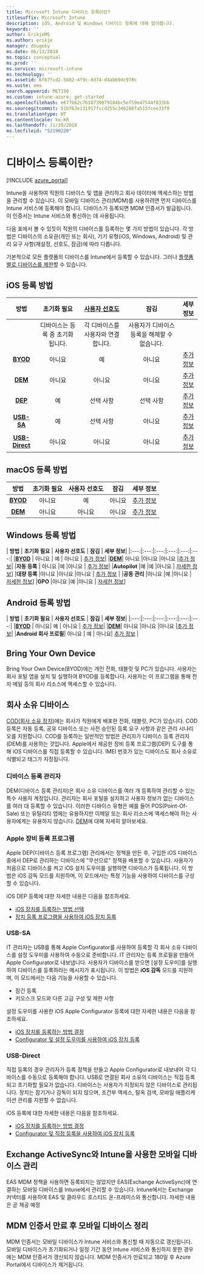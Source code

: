 ```yaml
---
title: Microsoft Intune 디바이스 등록이란?
titlesuffix: Microsoft Intune
description: iOS, Android 및 Windows 디바이스 등록에 대해 알아봅니다.
keywords: ''
author: ErikjeMS
ms.author: erikje
manager: dougeby
ms.date: 06/13/2018
ms.topic: conceptual
ms.prod: ''
ms.service: microsoft-intune
ms.technology: ''
ms.assetid: 6f67fcd2-5682-4f9c-8d74-d4ab69dc978c
ms.suite: ems
search.appverid: MET150
ms.custom: intune-azure; get-started
ms.openlocfilehash: e677b62c7610739079184bc5ef59e47544f833bb
ms.sourcegitcommit: 51b763e131917fccd255c346286fa515fcee33f0
ms.translationtype: HT
ms.contentlocale: ko-KR
ms.lasthandoff: 11/20/2018
ms.locfileid: "52190220"
---
```

# <a name="what-is-device-enrollment"></a>디바이스 등록이란?
[!INCLUDE [azure_portal](./includes/azure_portal.md)]

Intune을 사용하여 직원의 디바이스 및 앱을 관리하고 회사 데이터에 액세스하는 방법을 관리할 수 있습니다. 이 모바일 디바이스 관리(MDM)를 사용하려면 먼저 디바이스를 Intune 서비스에 등록해야 합니다. 디바이스가 등록되면 MDM 인증서가 발급됩니다. 이 인증서는 Intune 서비스와 통신하는 데 사용됩니다.

다음 표에서 볼 수 있듯이 직원의 디바이스를 등록하는 몇 가지 방법이 있습니다. 각 방법은 디바이스의 소유권(개인 또는 회사), 기기 유형(iOS, Windows, Android) 및 관리 요구 사항(재설정, 선호도, 잠금)에 따라 다릅니다.

기본적으로 모든 플랫폼의 디바이스를 Intune에서 등록할 수 있습니다. 그러나 [플랫폼별로 디바이스를 제한](enrollment-restrictions-set.md#set-device-type-restrictions)할 수 있습니다.

## <a name="ios-enrollment-methods"></a>iOS 등록 방법

| **방법** |  **초기화 필요** |    [**사용자 선호도**](device-enrollment-program-enroll-ios.md#create-an-apple-enrollment-profile) |   **잠김** | **세부 정보** |
|:---:|:---:|:---:|:---:|:---:|
| | 디바이스는 등록 중 초기화됩니다. |  각 디바이스를 사용자와 연결합니다.| 사용자가 디바이스 등록을 해제할 수 없습니다.  | |
|**[BYOD](#bring-your-own-device)** | 아니요|   예 |   아니요 | [추가 정보](./apple-mdm-push-certificate-get.md)|
|**[DEM](#device-enrollment-manager)**| 아니요 |아니요 |아니요  | [추가 정보](./device-enrollment-program-enroll-ios.md)|
|**[DEP](#apple-device-enrollment-program)**|   예 |   선택 사항 |  선택 사항|[추가 정보](./device-enrollment-program-enroll-ios.md)|
|**[USB-SA](#usb-sa)**| 예 |   선택 사항 |  아니요| [추가 정보](./apple-configurator-setup-assistant-enroll-ios.md)|
|**[USB-Direct](#usb-direct)**| 아니요 |    아니요  | 아니요|[추가 정보](./apple-configurator-direct-enroll-ios.md)|

## <a name="macos-enrollment-methods"></a>macOS 등록 방법
| **방법** |  **초기화 필요** |  **사용자 선호도** | **잠김** | **세부 정보**|
|:---:|:---:|:---:|:---:|:---:|
|**[BYOD](#bring-your-own-device)** | 아니요| 예 | 아니요 | [추가 정보](./macos-enroll.md)|
|**[DEM](#device-enrollment-manager)**| 아니요 |아니요 |아니요  | [추가 정보](./device-enrollment-manager-enroll.md)|


## <a name="windows-enrollment-methods"></a>Windows 등록 방법

| **방법** |  **초기화 필요** |    **사용자 선호도**   |   **잠김** | **세부 정보**|
|:---:|:---:|:---:|:---:|:---:|:---:|
|**[BYOD](#bring-your-own-device)** | 아니요 |  예 |   아니요 | [추가 정보](windows-enroll.md)|
|**[DEM](#device-enrollment-manager)**| 아니요 |아니요 |아니요  |[추가 정보](device-enrollment-manager-enroll.md)|
|**자동 등록** | 아니요 |예 |아니요 | [추가 정보](./windows-enroll.md#enable-windows-10-automatic-enrollment)|
|**Autopilot** |예 |예 |아니요 | [자세한 정보](enrollment-autopilot.md)]
|**대량 등록** |아니요 |아니요 |아니요 | [추가 정보](./windows-bulk-enroll.md) |
|**공동 관리** |아니요 |예 |아니요 | [자세한 정보](https://docs.microsoft.com/sccm/core/clients/manage/co-management-overview)]
|**GPO** |아니요 |예 |아니요 | [자세한 정보](https://docs.microsoft.com/windows/client-management/mdm/enroll-a-windows-10-device-automatically-using-group-policy)]


## <a name="android-enrollment-methods"></a>Android 등록 방법

| **방법** |  **초기화 필요** |    **사용자 선호도**   |   **잠김** | **세부 정보**|
|:---:|:---:|:---:|:---:|:---:|:---:|
|**[BYOD](#bring-your-own-device)** | 아니요|   예 |   아니요 | [추가 정보](./android-enroll.md)|
|**[DEM](#device-enrollment-manager)**| 아니요 |아니요 |아니요  |[추가 정보](./device-enrollment-manager-enroll.md)|
|**Android 회사 프로필**| 아니요 | 예 | 아니요| [추가 정보](./android-work-profile-enroll.md) |


## <a name="bring-your-own-device"></a>Bring Your Own Device
Bring Your Own Device(BYOD)에는 개인 전화, 태블릿 및 PC가 있습니다. 사용자는 회사 포털 앱을 설치 및 실행하여 BYOD를 등록합니다. 사용자는 이 프로그램을 통해 전자 메일 등의 회사 리소스에 액세스할 수 있습니다.

## <a name="corporate-owned-device"></a>회사 소유 디바이스
[COD(회사 소유 장치)](corporate-identifiers-add.md)에는 회사가 직원에게 배포한 전화, 태블릿, PC가 있습니다. COD 등록은 자동 등록, 공유 디바이스 또는 사전 승인된 등록 요구 사항과 같은 관리 시나리오를 지원합니다. COD를 등록하는 일반적인 방법은 관리자가 디바이스 등록 관리자(DEM)를 사용하는 것입니다. Apple에서 제공한 장비 등록 프로그램(DEP) 도구를 통해 iOS 디바이스를 직접 등록할 수 있습니다. IMEI 번호가 있는 디바이스도 회사 소유로 식별되고 태그가 지정됩니다.

### <a name="device-enrollment-manager"></a>디바이스 등록 관리자
DEM(디바이스 등록 관리자)은 회사 소유 디바이스를 여러 개 등록하여 관리할 수 있는 특수 사용자 계정입니다. 관리자는 회사 포털을 설치하고 사용자 정보가 없는 디바이스를 여러 대 등록할 수 있습니다. 이러한 디바이스 유형은 예를 들어 POS(Point-Of-Sale) 또는 유틸리티 앱에는 유용하지만 이메일 또는 회사 리소스에 액세스해야 하는 사용자에게는 유용하지 않습니다. [DEM](./device-enrollment-manager-enroll.md)에 대해 자세히 알아보세요. 

### <a name="apple-device-enrollment-program"></a>Apple 장비 등록 프로그램
Apple DEP(디바이스 등록 프로그램) 관리에서는 정책을 만든 후, 구입한 iOS 디바이스 중에서 DEP로 관리하는 디바이스에 "무선으로" 정책을 배포할 수 있습니다. 사용자가 처음으로 디바이스를 켜고 iOS 설치 도우미를 실행하면 디바이스가 등록됩니다. 이 방법은 iOS 감독 모드를 지원하며, 이 모드에서는 특정 기능을 사용하여 디바이스를 구성할 수 있습니다.

iOS DEP 등록에 대한 자세한 내용은 다음을 참조하세요.

- [iOS 장치를 등록하는 방법 선택](ios-enroll.md)
- [장치 등록 프로그램을 사용하여 iOS 장치 등록](https://docs.microsoft.com/intune/device-restrictions-ios#device-enrollment-program)

### <a name="usb-sa"></a>USB-SA
IT 관리자는 USB를 통해 Apple Configurator를 사용하여 등록할 각 회사 소유 디바이스를 설정 도우미를 사용하여 수동으로 준비합니다. IT 관리자는 등록 프로필을 만들어 Apple Configurator로 내보냅니다. 사용자가 디바이스를 받으면 [설정 도우미]를 실행하여 디바이스를 등록하라는 메시지가 표시됩니다. 이 방법은 **iOS 감독** 모드를 지원하며, 이 모드에서는 다음 기능을 사용할 수 있습니다.
  - 잠긴 등록
  - 키오스크 모드와 다른 고급 구성 및 제한 사항

설정 도우미를 사용한 iOS Apple Configurator 등록에 대한 자세한 내용은 다음을 참조하세요.

- [iOS 장치를 등록하는 방법 결정](enrollment-method-choose-ios.md)
- [Configurator 및 설정 도우미를 사용하여 iOS 장치 등록](apple-configurator-setup-assistant-enroll-ios.md)

### <a name="usb-direct"></a>USB-Direct
직접 등록의 경우 관리자가 등록 정책을 만들고 Apple Configurator로 내보내어 각 디바이스를 수동으로 등록해야 합니다. USB로 연결된 회사 소유의 디바이스는 직접 등록되고 초기화할 필요가 없습니다. 디바이스는 사용자가 지정되지 않은 디바이스로 관리됩니다. 장치는 잠기거나 감독이 되지 않으며, 조건부 액세스, 탈옥 검색, 모바일 애플리케이션 관리를 지원할 수 없습니다.

iOS 등록에 대한 자세한 내용은 다음을 참조하세요.

- [iOS 장치를 등록하는 방법 결정](enrollment-method-choose-ios.md)
- [Configurator 및 직접 등록을 사용하여 iOS 장치 등록](apple-configurator-direct-enroll-ios.md)

## <a name="mobile-device-management-with-exchange-activesync-and-intune"></a>Exchange ActiveSync와 Intune을 사용한 모바일 디바이스 관리
EAS MDM 정책을 사용하면 등록되지는 않았지만 EAS(Exchange ActiveSync)에 연결하는 모바일 디바이스를 Intune에서 관리할 수 있습니다. Intune에서는 Exchange 커넥터를 사용하여 EAS 및 클라우드 호스티드 온-프레미스와 통신합니다. 자세한 내용은 곧 제공 예정

## <a name="mobile-device-cleanup-after-mdm-certificate-expiration"></a>MDM 인증서 만료 후 모바일 디바이스 정리

MDM 인증서는 모바일 디바이스가 Intune 서비스와 통신할 때 자동으로 갱신됩니다. 모바일 디바이스가 초기화되거나 일정 기간 동안 Intune 서비스와 통신하지 못한 경우에는 MDM 인증서가 갱신되지 않습니다. MDM 인증서가 만료되고 180일 후 Azure Portal에서 디바이스가 제거됩니다.
